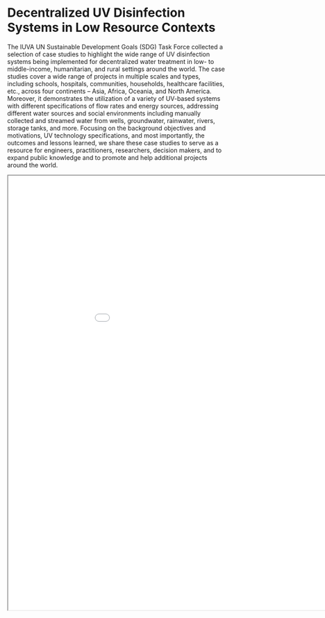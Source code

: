 # Decentralized UV Disinfection Systems in Low Resource Contexts

The IUVA UN Sustainable Development Goals (SDG) Task Force collected a selection of case studies to highlight the wide range of UV disinfection systems being implemented for decentralized water treatment in low- to middle-income, humanitarian, and rural settings around the world. The case studies cover a wide range of projects in multiple scales and types, including schools, hospitals, communities, households, healthcare facilities, etc., across four continents – Asia, Africa, Oceania, and North America. Moreover, it demonstrates the utilization of a variety of UV-based systems with different specifications of flow rates and energy sources, addressing different water sources and social environments including manually collected and streamed water from wells, groundwater, rainwater, rivers, storage tanks, and more. Focusing on the background objectives and motivations, UV technology specifications, and most importantly, the outcomes and lessons learned, we share these case studies to serve as a resource for engineers, practitioners, researchers, decision makers, and to expand public knowledge and to promote and help additional projects around the world.

<iframe src="Decentralized UV Disinfection Systems in Low Resource Contexts.html" height="1000" width="1000"></iframe>
